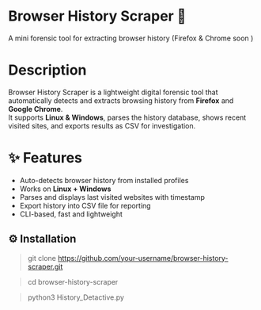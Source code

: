 # Browser History Scraper 🔎
A mini forensic tool for extracting browser history (Firefox & Chrome soon )

# Description 
Browser History Scraper is a lightweight digital forensic tool that automatically detects and extracts browsing history 
from **Firefox** and **Google Chrome**.  
It supports **Linux & Windows**, parses the history database, shows recent visited sites, and exports results as CSV for investigation.

# ✨ Features
- Auto-detects browser history from installed profiles
- Works on **Linux + Windows**
- Parses and displays last visited websites with timestamp
- Export history into CSV file for reporting
- CLI-based, fast and lightweight

## ⚙️ Installation

>git clone https://github.com/your-username/browser-history-scraper.git

>cd browser-history-scraper

>python3 History_Detactive.py
